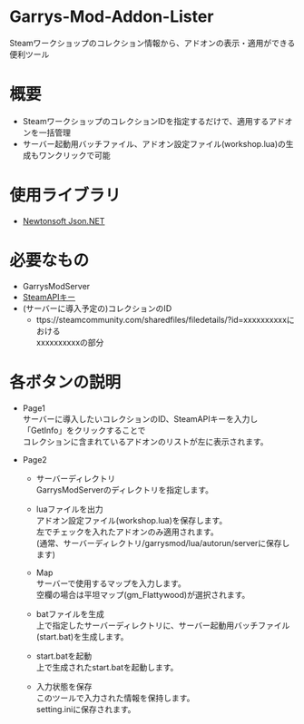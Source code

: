 # Garrys-Mod-Addon-Lister
Steamワークショップのコレクション情報から、アドオンの表示・適用ができる便利ツール

# 概要
* SteamワークショップのコレクションIDを指定するだけで、適用するアドオンを一括管理  
* サーバー起動用バッチファイル、アドオン設定ファイル(workshop.lua)の生成もワンクリックで可能

# 使用ライブラリ
* [Newtonsoft Json.NET](https://github.com/JamesNK/Newtonsoft.Json)

# 必要なもの
* GarrysModServer  
* [SteamAPIキー](https://steamcommunity.com/dev/apikey)  
* (サーバーに導入予定の)コレクションのID  
  * ttps://steamcommunity.com/sharedfiles/filedetails/?id=xxxxxxxxxxにおける  
  xxxxxxxxxxの部分

# 各ボタンの説明
* Page1  
サーバーに導入したいコレクションのID、SteamAPIキーを入力し「GetInfo」をクリックすることで  
コレクションに含まれているアドオンのリストが左に表示されます。
  
* Page2
  * サーバーディレクトリ  
    GarrysModServerのディレクトリを指定します。
      
      
  * luaファイルを出力  
    アドオン設定ファイル(workshop.lua)を保存します。  
    左でチェックを入れたアドオンのみ適用されます。  
    (通常、サーバーディレクトリ/garrysmod/lua/autorun/serverに保存します)  
      
      
  * Map  
    サーバーで使用するマップを入力します。  
    空欄の場合は平坦マップ(gm_Flattywood)が選択されます。  
      
      
  * batファイルを生成  
    上で指定したサーバーディレクトリに、サーバー起動用バッチファイル(start.bat)を生成します。  
      
  * start.batを起動  
    上で生成されたstart.batを起動します。  
      
  * 入力状態を保存  
    このツールで入力された情報を保持します。  
    setting.iniに保存されます。  
